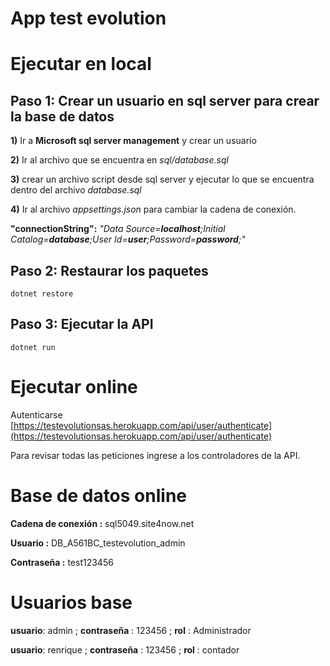 # App test evolution

# Ejecutar en local

## Paso 1:  Crear un usuario en sql server para crear la base de datos
**1)** Ir a **Microsoft sql server management** y crear un usuario

**2)** Ir al archivo que se encuentra en *sql/database.sql*

**3)** crear un archivo script desde sql server y ejecutar lo que se encuentra dentro del archivo *database.sql*

**4)** Ir al archivo *appsettings.json* para cambiar la cadena de conexión.

**"connectionString":** *"Data Source=**localhost**;Initial Catalog=**database**;User Id=**user**;Password=**password**;"*

## Paso 2: Restaurar los paquetes

```
dotnet restore
```

## Paso 3: Ejecutar la API
```
dotnet run
```
# Ejecutar online
Autenticarse
[https://testevolutionsas.herokuapp.com/api/user/authenticate](https://testevolutionsas.herokuapp.com/api/user/authenticate)

Para revisar todas las peticiones ingrese a los controladores de la API.
# Base de datos online
**Cadena de conexión :** sql5049.site4now.net

**Usuario :** DB_A561BC_testevolution_admin

**Contraseña :** test123456

# Usuarios base
**usuario**: admin ; **contraseña** : 123456 ; **rol** : Administrador

**usuario**: renrique ; **contraseña** : 123456 ; **rol** : contador
